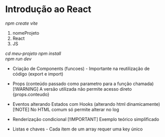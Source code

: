 # **Introdução ao React**

_npm create vite_
1. nomeProjeto
1. React
1. JS

_cd meu-projeto_
_npm install_   
_npm run dev_

* Criação de Components (funcoes) - Importante na reutilização de código (export e import)

* Props (conteúdo passado como parametro para a função chamada)
[!WARNING] 
A versão utilizada não permite acesso direto {props.conteudo}

* Eventos alterando Estados com Hooks (alterando html dinamicamente)
[!NOTE] 
No HTML comum só permite alterar no log

* Renderização condicional
[!IMPORTANT] 
Exemplo teórico simplificado

* Listas e chaves - Cada ítem de um array requer uma key único











